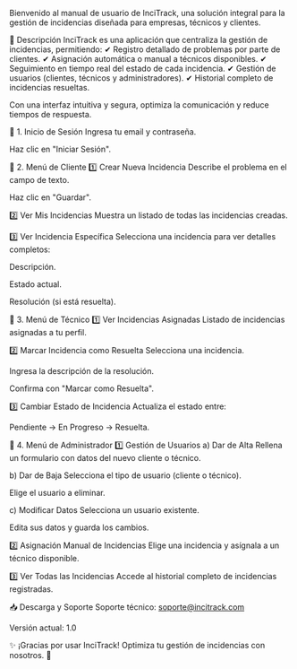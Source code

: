 Bienvenido al manual de usuario de InciTrack, una solución integral para la gestión de incidencias diseñada para empresas, técnicos y clientes.

📌 Descripción
InciTrack es una aplicación que centraliza la gestión de incidencias, permitiendo:
✔ Registro detallado de problemas por parte de clientes.
✔ Asignación automática o manual a técnicos disponibles.
✔ Seguimiento en tiempo real del estado de cada incidencia.
✔ Gestión de usuarios (clientes, técnicos y administradores).
✔ Historial completo de incidencias resueltas.

Con una interfaz intuitiva y segura, optimiza la comunicación y reduce tiempos de respuesta.

🔐 1. Inicio de Sesión
Ingresa tu email y contraseña.

Haz clic en "Iniciar Sesión".

👤 2. Menú de Cliente
1️⃣ Crear Nueva Incidencia
Describe el problema en el campo de texto.

Haz clic en "Guardar".

2️⃣ Ver Mis Incidencias
Muestra un listado de todas las incidencias creadas.

3️⃣ Ver Incidencia Específica
Selecciona una incidencia para ver detalles completos:

Descripción.

Estado actual.

Resolución (si está resuelta).

🔧 3. Menú de Técnico
1️⃣ Ver Incidencias Asignadas
Listado de incidencias asignadas a tu perfil.

2️⃣ Marcar Incidencia como Resuelta
Selecciona una incidencia.

Ingresa la descripción de la resolución.

Confirma con "Marcar como Resuelta".

3️⃣ Cambiar Estado de Incidencia
Actualiza el estado entre:

Pendiente → En Progreso → Resuelta.

👑 4. Menú de Administrador
1️⃣ Gestión de Usuarios
a) Dar de Alta
Rellena un formulario con datos del nuevo cliente o técnico.

b) Dar de Baja
Selecciona el tipo de usuario (cliente o técnico).

Elige el usuario a eliminar.

c) Modificar Datos
Selecciona un usuario existente.

Edita sus datos y guarda los cambios.

2️⃣ Asignación Manual de Incidencias
Elige una incidencia y asígnala a un técnico disponible.

3️⃣ Ver Todas las Incidencias
Accede al historial completo de incidencias registradas.

📥 Descarga y Soporte
Soporte técnico: soporte@incitrack.com

Versión actual: 1.0

✨ ¡Gracias por usar InciTrack! Optimiza tu gestión de incidencias con nosotros. 🚀
